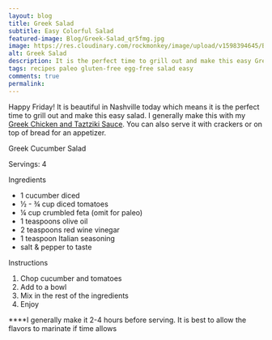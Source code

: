 ```yaml
---
layout: blog
title: Greek Salad
subtitle: Easy Colorful Salad
featured-image: Blog/Greek-Salad_qr5fmg.jpg
image: https://res.cloudinary.com/rockmonkey/image/upload/v1598394645/Blog/Greek-Salad_qr5fmg.jpg
alt: Greek Salad
description: It is the perfect time to grill out and make this easy Greek salad. I generally make this with my Greek Chicken and Tzatziki sauce.
tags: recipes paleo gluten-free egg-free salad easy
comments: true
permalink:
---
```

Happy Friday! It is beautiful in Nashville today which means it is the perfect time to grill out and make this easy salad. I generally make this with my [Greek Chicken and Taztziki Sauce](/2020/04/03/Greek-Tzatziki). You can also serve it with crackers or on top of bread for an appetizer.

Greek Cucumber Salad

Servings: 4

Ingredients

* 1 cucumber diced
* ½ - ¾ cup diced tomatoes
* ¼ cup crumbled feta (omit for paleo)
* 1 teaspoons olive oil
* 2 teaspoons red wine vinegar
* 1 teaspoon Italian seasoning
* salt & pepper to taste

Instructions
1. Chop cucumber and tomatoes
2. Add to a bowl
3. Mix in the rest of the ingredients
4. Enjoy

****I generally make it 2-4 hours before serving. It is best to allow the flavors to marinate if time allows
